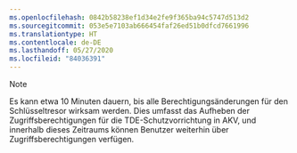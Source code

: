 ```yaml
---
ms.openlocfilehash: 0842b58238ef1d34e2fe9f365ba94c5747d513d2
ms.sourcegitcommit: 053e5e7103ab666454faf26ed51b0dfcd7661996
ms.translationtype: HT
ms.contentlocale: de-DE
ms.lasthandoff: 05/27/2020
ms.locfileid: "84036391"
---
```

> [!NOTE]
> Es kann etwa 10 Minuten dauern, bis alle Berechtigungsänderungen für den Schlüsseltresor wirksam werden. Dies umfasst das Aufheben der Zugriffsberechtigungen für die TDE-Schutzvorrichtung in AKV, und innerhalb dieses Zeitraums können Benutzer weiterhin über Zugriffsberechtigungen verfügen.